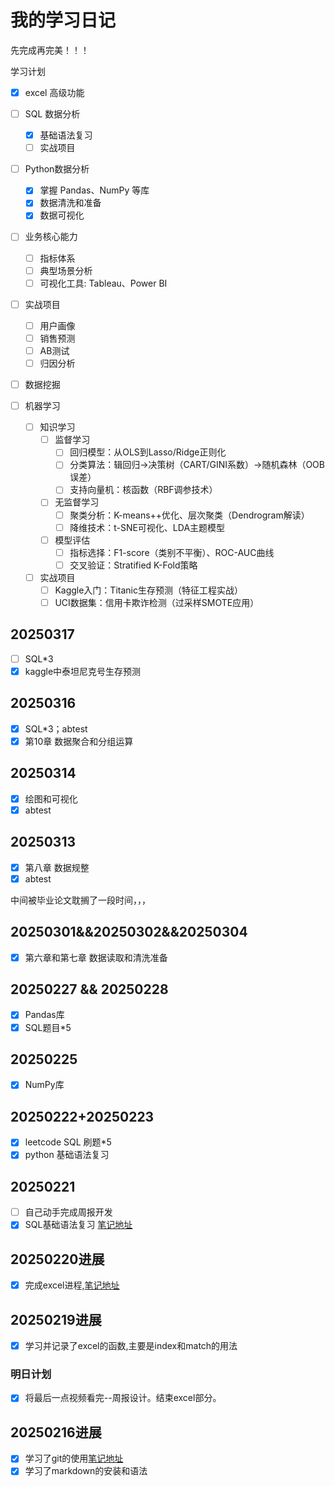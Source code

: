 # 我的学习日记

先完成再完美！！！

学习计划

- [x] excel 高级功能

- [ ] SQL 数据分析
  - [x] 基础语法复习
  - [ ] 实战项目

- [ ] Python数据分析
  - [x] 掌握 Pandas、NumPy 等库
  - [x] 数据清洗和准备
  - [x] 数据可视化

- [ ] 业务核心能力
  - [ ] 指标体系
  - [ ] 典型场景分析
  - [ ] 可视化工具: Tableau、Power BI

- [ ] 实战项目
  - [ ] 用户画像
  - [ ] 销售预测
  - [ ] AB测试
  - [ ] 归因分析

- [ ] 数据挖掘

- [ ] 机器学习
  - [ ] 知识学习
    - [ ] 监督学习
      - [ ] 回归模型：从OLS到Lasso/Ridge正则化
      - [ ] 分类算法：辑回归→决策树（CART/GINI系数）→随机森林（OOB误差）
      - [ ] 支持向量机：核函数（RBF调参技术）
    - [ ] 无监督学习
      - [ ] 聚类分析：K-means++优化、层次聚类（Dendrogram解读）
      - [ ] 降维技术：t-SNE可视化、LDA主题模型
    - [ ] 模型评估
      - [ ] 指标选择：F1-score（类别不平衡）、ROC-AUC曲线
      - [ ] 交叉验证：Stratified K-Fold策略
  - [ ] 实战项目
    - [ ] Kaggle入门：Titanic生存预测（特征工程实战）
    - [ ] UCI数据集：信用卡欺诈检测（过采样SMOTE应用）

## 20250317

- [ ] SQL*3
- [x] kaggle中泰坦尼克号生存预测

## 20250316

- [x] SQL*3；abtest
- [x] 第10章 数据聚合和分组运算

## 20250314

- [x] 绘图和可视化
- [x] abtest

## 20250313

- [x] 第八章 数据规整
- [x] abtest

中间被毕业论文耽搁了一段时间，，，

## 20250301&&20250302&&20250304

- [x] 第六章和第七章 数据读取和清洗准备

## 20250227 && 20250228

- [x] Pandas库
- [x] SQL题目*5

## 20250225

- [x] NumPy库

## 20250222+20250223

- [x] leetcode SQL 刷题*5
- [x] python 基础语法复习

## 20250221

- [ ] 自己动手完成周报开发
- [x] SQL基础语法复习 [笔记地址](./Cheet-Sheets/SQL.md)

## 20250220进展

- [x] 完成excel进程,[笔记地址](./Cheet-Sheets/Excel笔记.md)

## 20250219进展

- [x]  学习并记录了excel的函数,主要是index和match的用法

### 明日计划

- [x] 将最后一点视频看完--周报设计。结束excel部分。

## 20250216进展

- [x] 学习了git的使用[笔记地址](./Cheet-Sheets/git笔记.md)
- [x] 学习了markdown的安装和语法
